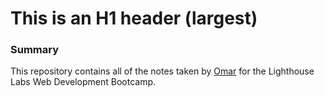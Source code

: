 # This is an H1 header (largest)
### Summary 
This repository contains all of the notes taken by [Omar](https://github.com/caboma) for the Lighthouse Labs Web Development Bootcamp.